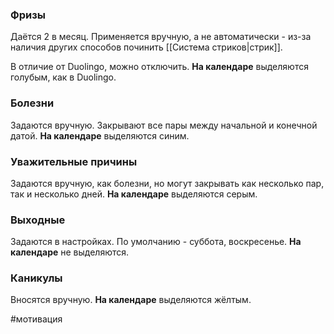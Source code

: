 ### Фризы
Даётся 2 в месяц. Применяется вручную, а не автоматически - из-за наличия других способов починить [[Система стриков|стрик]].

В отличие от Duolingo, можно отключить.
**На календаре** выделяются голубым, как в Duolingo.

### Болезни
Задаются вручную. Закрывают все пары между начальной и конечной датой.
**На календаре** выделяются синим.

### Уважительные причины
Задаются вручную, как болезни, но могут закрывать как несколько пар, так и несколько дней.
**На календаре** выделяются серым.

### Выходные
Задаются в настройках. По умолчанию - суббота, воскресенье.
**На календаре** не выделяются.

### Каникулы
Вносятся вручную.
**На календаре** выделяются жёлтым.

#мотивация